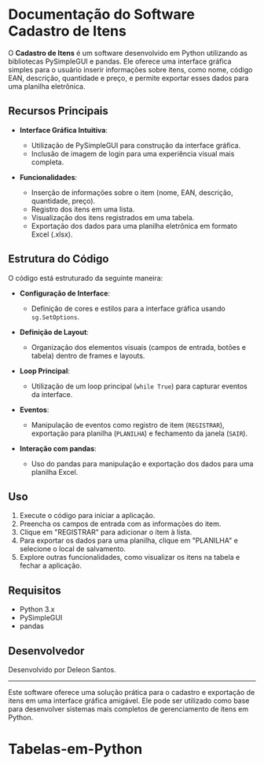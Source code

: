 # Documentação do Software Cadastro de Itens

O **Cadastro de Itens** é um software desenvolvido em Python utilizando as bibliotecas PySimpleGUI e pandas. Ele oferece uma interface gráfica simples para o usuário inserir informações sobre itens, como nome, código EAN, descrição, quantidade e preço, e permite exportar esses dados para uma planilha eletrônica.

## Recursos Principais

- **Interface Gráfica Intuitiva**:
  - Utilização de PySimpleGUI para construção da interface gráfica.
  - Inclusão de imagem de login para uma experiência visual mais completa.

- **Funcionalidades**:
  - Inserção de informações sobre o item (nome, EAN, descrição, quantidade, preço).
  - Registro dos itens em uma lista.
  - Visualização dos itens registrados em uma tabela.
  - Exportação dos dados para uma planilha eletrônica em formato Excel (.xlsx).

## Estrutura do Código

O código está estruturado da seguinte maneira:

- **Configuração de Interface**:
  - Definição de cores e estilos para a interface gráfica usando `sg.SetOptions`.

- **Definição de Layout**:
  - Organização dos elementos visuais (campos de entrada, botões e tabela) dentro de frames e layouts.

- **Loop Principal**:
  - Utilização de um loop principal (`while True`) para capturar eventos da interface.

- **Eventos**:
  - Manipulação de eventos como registro de item (`REGISTRAR`), exportação para planilha (`PLANILHA`) e fechamento da janela (`SAIR`).

- **Interação com pandas**:
  - Uso do pandas para manipulação e exportação dos dados para uma planilha Excel.

## Uso

1. Execute o código para iniciar a aplicação.
2. Preencha os campos de entrada com as informações do item.
3. Clique em "REGISTRAR" para adicionar o item à lista.
4. Para exportar os dados para uma planilha, clique em "PLANILHA" e selecione o local de salvamento.
5. Explore outras funcionalidades, como visualizar os itens na tabela e fechar a aplicação.

## Requisitos

- Python 3.x
- PySimpleGUI
- pandas

## Desenvolvedor

Desenvolvido por Deleon Santos.

---

Este software oferece uma solução prática para o cadastro e exportação de itens em uma interface gráfica amigável. Ele pode ser utilizado como base para desenvolver sistemas mais completos de gerenciamento de itens em Python.
# Tabelas-em-Python
